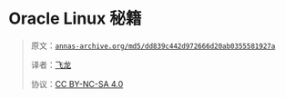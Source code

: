 # Oracle Linux 秘籍

> 原文：[`annas-archive.org/md5/dd839c442d972666d20ab0355581927a`](https://annas-archive.org/md5/dd839c442d972666d20ab0355581927a)
> 
> 译者：[飞龙](https://github.com/wizardforcel)
> 
> 协议：[CC BY-NC-SA 4.0](http://creativecommons.org/licenses/by-nc-sa/4.0/)